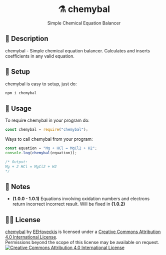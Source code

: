 <h1 align="center">⚗️ chemybal</h1>
<p align="center">Simple Chemical Equation Balancer</p>

## 📝 Description
chemybal - Simple chemical equation balancer. Calculates and inserts coefficients in any valid equation.


## 🔧 Setup
chemybal is easy to setup, just do:
```sh
npm i chemybal
```

## 📕 Usage
To require chemybal in your program do:
```js
const chemybal = require("chemybal");
```
Ways to call chemybal from your program:

```js
const equation = "Mg + HCl = MgCl2 + H2";
console.log(chemybal(equation));

/* Output:
Mg + 2 HCl = MgCl2 + H2
*/
```


## 📰 Notes
* **(1.0.0 - 1.0.1)** Equations involving oxidation numbers and electrons return incorrect incorrect result. Will be fixed in **(1.0.2)**

## 👨‍⚖️ License
[chemybal](https://github.com/EEHoveckis/chemybal) by [EEHoveckis](https://github.com/EEHoveckis) is licensed under a [Creative Commons Attribution 4.0 International License](https://creativecommons.org/licenses/by/4.0/).\
Permissions beyond the scope of this license may be available on request.\
[![Creative Commons Attribution 4.0 International License](https://i.creativecommons.org/l/by/4.0/88x31.png)](https://creativecommons.org/licenses/by/4.0/)
